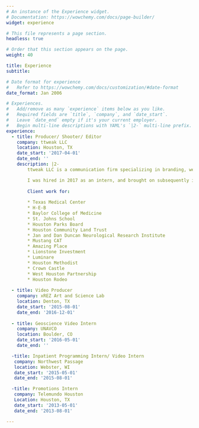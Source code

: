 ```yaml
---
# An instance of the Experience widget.
# Documentation: https://wowchemy.com/docs/page-builder/
widget: experience

# This file represents a page section.
headless: true

# Order that this section appears on the page.
weight: 40

title: Experience
subtitle:

# Date format for experience
#   Refer to https://wowchemy.com/docs/customization/#date-format
date_format: Jan 2006

# Experiences.
#   Add/remove as many `experience` items below as you like.
#   Required fields are `title`, `company`, and `date_start`.
#   Leave `date_end` empty if it's your current employer.
#   Begin multi-line descriptions with YAML's `|2-` multi-line prefix.
experience:
  - title: Producer/ Shooter/ Editor
    company: ttweak LLC
    location: Houston, TX
    date_start: '2017-04-01'
    date_end: ''
    description: |2-
        ttweak LLC is a communication firm specializing in branding, web design, non fiction video, commercial video, and communication consulting.

        I was hired in 2017 as an intern, and brought on subsequently in a permanent freelancing role where I served in a number of production and post production roles.
        
        Client work for:
        
        * Texas Medical Center
        * H-E-B
        * Baylor College of Medicine
        * St. Johns School
        * Houston Parks Board
        * Houston Community Land Trust
        * Jan and Dan Duncan Neurological Research Institute
        * Mustang CAT
        * Amazing Place
        * Lionstone Investment
        * Luminare
        * Houston Methodist
        * Crown Castle
        * West Houston Partnership
        * Houston Rodeo
        
  - title: Video Producer
    company: xREZ Art and Science Lab
    location: Denton, TX
    date_start: '2015-08-01'
    date_end: '2016-12-01'
    
  - title: Geoscience Video Intern
    company: UNAVCO
    location: Boulder, CO
    date_start: '2016-05-01'
    date_end: ''

  -title: Inpatient Programming Intern/ Video Intern
   company: Northwest Passage
   location: Webster, WI
   date_start: '2015-05-01'
   date_end: '2015-08-01'

  -title: Promotions Intern
   company: Telemundo Houston
   Location: Houston, TX
   date_start: '2013-05-01'
   date_end: '2013-08-01' 

---
```

